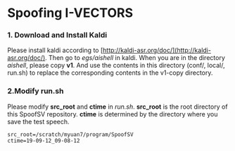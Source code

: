 # Spoofing I-VECTORS

### 1. Download and Install Kaldi

Please install kaldi according to [http://kaldi-asr.org/doc/](http://kaldi-asr.org/doc/). Then go to *egs/aishell* in kaldi.  When you are in the directory *aishell*, please copy **v1**. And use the contents in this directory (conf/, local/, run.sh) to replace the corresponding contents in the v1-copy directory.

### 2.Modify run.sh

Please modify **src_root** and **ctime** in *run.sh*. **src_root** is the root directory of this SpoofSV repository. **ctime** is determined by the directory where you save the test speech.

```shell
src_root=/scratch/myuan7/program/SpoofSV
ctime=19-09-12_09-08-12
```

